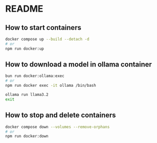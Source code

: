 # README

## How to start containers

```bash
docker compose up --build --detach -d
# or
npm run docker:up
```

## How to download a model in ollama container

```bash
bun run docker:ollama:exec
# or
npm run docker exec -it ollama /bin/bash

ollama run llama3.2
exit
```

## How to stop and delete containers

```bash
docker compose down --volumes --remove-orphans
# or
npm run docker:down
```

